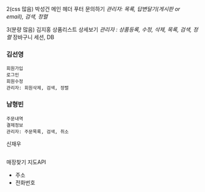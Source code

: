 2(css 많음) 박성건
메인
헤더
푸터
문의하기
*관리자: 목록, 답변달기(게시판 or email), 검색, 정렬*

3(분량 많음) 김지홍
상품리스트
상세보기
*관리자 : 상품등록, 수정, 삭제, 목록, 검색, 정렬*
장바구니
세션, DB

### 김선영
```
회원가입
로그인
회원수정
관리자: 회원삭제, 검색, 정렬
```


### 남형빈
```
주문내역
결제정보
관리자: 주문목록, 검색, 취소
```

신재우
```
```
매장찾기 
지도API
- 주소
- 전화번호
